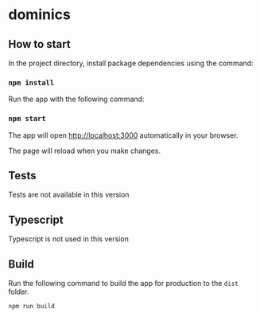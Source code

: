 # dominics
## How to start

In the project directory, install package dependencies using the command:

### `npm install`

Run the app with the following command:

### `npm start`

The app will open [http://localhost:3000](http://localhost:3000) automatically in your browser.

The page will reload when you make changes.

## Tests

Tests are not available in this version

## Typescript
Typescript is not used in this version

## Build

Run the following command to build the app for production to the `dist` folder.

`npm run build`
